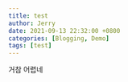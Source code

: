 ```yaml
---
title: test
author: Jerry
date: 2021-09-13 22:32:00 +0800
categories: [Blogging, Demo]
tags: [test]
---
```


거참 어렵네